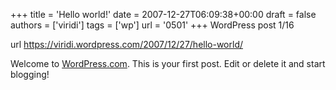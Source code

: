 +++
title = 'Hello world!'
date = 2007-12-27T06:09:38+00:00
draft = false
authors = ['viridi']
tags = ['wp']
url = '0501'
+++
WordPress post 1/16 <!--more-->

url https://viridi.wordpress.com/2007/12/27/hello-world/

Welcome to [WordPress.com](http://wordpress.com/). This is your first post. Edit or delete it and start blogging!
